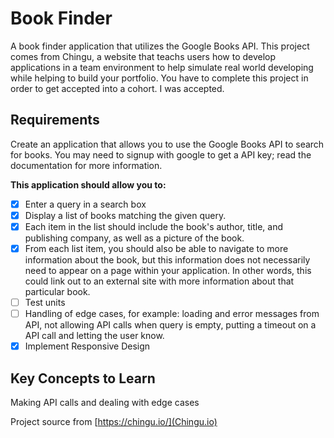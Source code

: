 # Book Finder
A book finder application that utilizes the Google Books API. This project comes from Chingu, a website that teachs users how to develop applications in a team environment to help simulate real world developing while helping to build your portfolio.
You have to complete this project in order to get accepted into a cohort. I was accepted.

## Requirements
Create an application that allows you to use the Google Books API to search for books. You may need to signup with google to get a API key; read the documentation for more information.

__This application should allow you to:__
 - [x] Enter a query in a search box
 - [x] Display a list of books matching the given query.
 - [x] Each item in the list should include the book's author, title, and publishing company, as well as a picture of the book.
 - [x] From each list item, you should also be able to navigate to more information about the book, but this information does not necessarily need to appear on a page within your application. In other words, this could link out to an external site with more information about that particular book.
 - [ ] Test units
 - [ ] Handling of edge cases, for example: loading and error messages from API, not allowing API calls when query is empty, putting a timeout on a API call and letting the user know.
 - [x] Implement Responsive Design
 
## Key Concepts to Learn
Making API calls and dealing with edge cases

Project source from [https://chingu.io/](Chingu.io)
